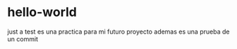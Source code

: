 # hello-world
just a test 
es una practica para mi futuro proyecto
ademas es una prueba de un commit
